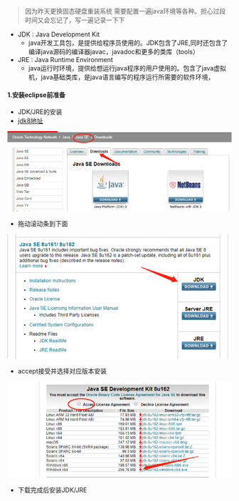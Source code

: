 >因为昨天更换固态硬盘重装系统 需要配置一遍java环境等各种。担心过段时间又会忘记了，写一遍记录一下下

- JDK : Java Development Kit 
    + java开发工具包，是提供给程序员使用的。JDK包含了JRE,同时还包含了编译java源码的编译器javac，javadoc和更多的类库（tools）
- JRE : Java Runtime Environment
    + java运行时环境，提供给想运行java程序的用户使用的。包含了java虚拟机，java基础类库，是java语言编写的程序运行所需要的软件环境，
    
#### 1.安装eclipse前准备

- JDK/JRE的安装
- [jdk8地址](http://www.oracle.com/technetwork/java/javase/downloads/index.html)

![](/assets/jdk_down.png)

- 拖动滚动条到下面

![](/assets/jdk8u.png)

- accept接受并选择对应版本安装

![](/assets/jdk8u162.png)

- 下载完成后安装JDK/JRE